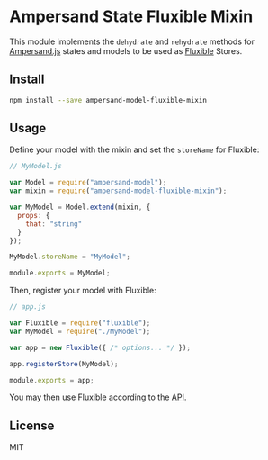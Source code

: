 # Ampersand State Fluxible Mixin

This module implements the `dehydrate` and `rehydrate` methods for
[Ampersand.js][] states and models to be used as [Fluxible][fluxible] Stores.

## Install

```sh
npm install --save ampersand-model-fluxible-mixin
```

## Usage

Define your model with the mixin and set the `storeName` for Fluxible:

```js
// MyModel.js

var Model = require("ampersand-model");
var mixin = require("ampersand-model-fluxible-mixin");

var MyModel = Model.extend(mixin, {
  props: {
    that: "string"
  }
});

MyModel.storeName = "MyModel";

module.exports = MyModel;
```

Then, register your model with Fluxible:

```js
// app.js

var Fluxible = require("fluxible");
var MyModel = require("./MyModel");

var app = new Fluxible({ /* options... */ });

app.registerStore(MyModel);

module.exports = app;
```

You may then use Fluxible according to the [API][fluxible-api].

## License

MIT

[Ampersand.js]: http://ampersandjs.com
[fluxible]: http://fluxible.io
[fluxible-api]: http://fluxible.io/api/stores.html
